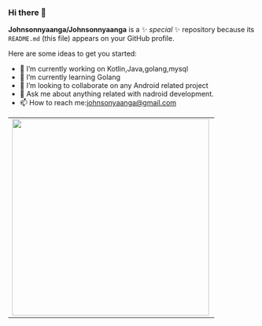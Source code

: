 ### Hi there 👋


**Johnsonnyaanga/Johnsonnyaanga** is a ✨ _special_ ✨ repository because its `README.md` (this file) appears on your GitHub profile.

Here are some ideas to get you started:

- 🔭 I’m currently working on Kotlin,Java,golang,mysql
- 🌱 I’m currently learning Golang
- 👯 I’m looking to collaborate on any Android related project
- 💬 Ask me about  anything related with nadroid development.
- 📫 How to reach me:johnsonyaanga@gmail.com

<center>
  <table>
  <tr>
      <td><img width="400px" align="left" src="https://github-readme-stats.vercel.app/api?username=johnsonnyaanga&count_private=true&show_icons=true&theme=dark&layout=compact" /></td>
     <!-- <td><img width="380px" align="left" src="https://github-readme-stats.vercel.app/api/top-langs/?username=johnsonnyaanga&hide=html&layout=compact&theme=dark" /></td>-->      
  </tr>   
</table>
</center>



